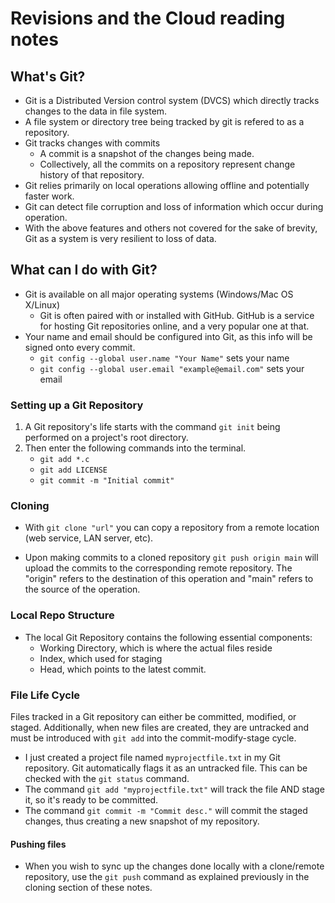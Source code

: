 # Revisions and the Cloud reading notes

## What's Git?

- Git is a Distributed Version control system (DVCS) which directly tracks changes to the data in file system.
- A file system or directory tree being tracked by git is refered to as a repository.
- Git tracks changes with commits
  - A commit is a snapshot of the changes being made.
  - Collectively, all the commits on a repository represent change history of that repository.
- Git relies primarily on local operations allowing offline and potentially faster work.
- Git can detect file corruption and loss of information which occur during operation.
- With the above features and others not covered for the sake of brevity, Git as a system is very resilient to loss of data.

## What can I do with Git?

- Git is available on all major operating systems (Windows/Mac OS X/Linux)
  - Git is often paired with or installed with GitHub. GitHub is a service for hosting Git repositories online, and a very popular one at that.
- Your name and email should be configured into Git, as this info will be signed onto every commit.
  - `git config --global user.name "Your Name"` sets your name
  - `git config --global user.email "example@email.com"` sets your email

### Setting up a Git Repository

1. A Git repository's life starts with the command `git init` being performed on a project's root directory.
2. Then enter the following commands into the terminal.
    - `git add *.c` 
    - `git add LICENSE`
    - `git commit -m "Initial commit"`

### Cloning

- With `git clone "url"` you can copy a repository from a remote location (web service, LAN server, etc).

- Upon making commits to a cloned repository `git push origin main` will upload the commits to the corresponding remote repository. The "origin" refers to the destination of this operation and "main" refers to the source of the operation.

### Local Repo Structure

- The local Git Repository contains the following essential components:
  - Working Directory, which is where the actual files reside
  - Index, which used for staging
  - Head, which points to the latest commit.

### File Life Cycle

Files tracked in a Git repository can either be committed, modified, or staged. Additionally, when new files are created, they are untracked and must be introduced with `git add` into the commit-modify-stage cycle.

- I just created a project file named `myprojectfile.txt` in my Git repository. Git automatically flags it as an untracked file. This can be checked with the `git status` command.
- The command `git add "myprojectfile.txt"`  will track the file AND stage it, so it's ready to be committed.
- The command `git commit -m "Commit desc."` will commit the staged changes, thus creating a new snapshot of my repository.

#### Pushing files

- When you wish to sync up the changes done locally with a clone/remote repository, use the `git push` command as explained previously in the cloning section of these notes.
